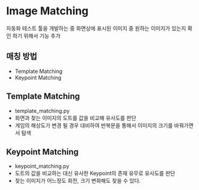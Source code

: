 # Image Matching
자동화 테스트 툴을 개발하는 중 화면상에 표시된 이미지 중 원하는 이미지가 있는지 확인 하기 위해서 기능 추가

## 매칭 방법
- Template Matching
- Keypoint Matching

## Template Matching
- template_matching.py
- 화면과 찾는 이미지의 도트를 값을 비교해 유사도를 판단
- 게임의 해상도가 변경 될 경우 대비하여 반복문을 통해서 이미지의 크기를 바꿔가면서 탐색

## Keypoint Matching
- keypoint_matching.py
- 도트의 값을 비교하는 대신 유사한 Keypoint의 존재 유무로 유사도를 판단
- 찾는 이미지가 어느정도 회전, 크기 변화해도 찾을 수 있다.